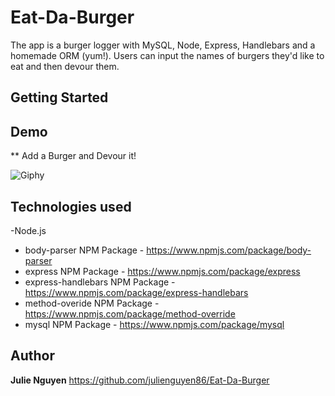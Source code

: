 # Eat-Da-Burger

The app is a burger logger with MySQL, Node, Express, Handlebars and a homemade ORM (yum!). Users can input the names of burgers they'd like to eat and then devour them.

## Getting Started 


## Demo
** Add a Burger and Devour it!

![Giphy](public/assets/img/burger.gif)

## Technologies used 
-Node.js
- body-parser NPM Package - https://www.npmjs.com/package/body-parser
- express NPM Package - https://www.npmjs.com/package/express
- express-handlebars NPM Package - https://www.npmjs.com/package/express-handlebars
- method-overide NPM Package - https://www.npmjs.com/package/method-override
- mysql NPM Package - https://www.npmjs.com/package/mysql

## Author
**Julie Nguyen** https://github.com/julienguyen86/Eat-Da-Burger
